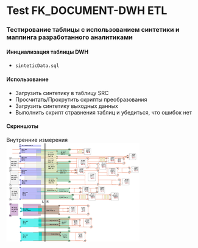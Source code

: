 # Test FK_DOCUMENT-DWH ETL
### Тестирование таблицы с использованием синтетики и маппинга разработанного аналитиками

####  Инициализация таблицы DWH
* ```sinteticData.sql``` 


#### Использование
* Загрузить синтетику в таблицу SRC
* Просчитать/Прокрутить скрипты преобразования
* Загрузить синтетику выходных данных
* Выполнить скрипт стравнения таблиц и убедиться, что ошибок нет

#### Скриншоты
Внутренние измерения
<br/>
<img src="dataTimes.png" alt="testing DWH" width="350" />

